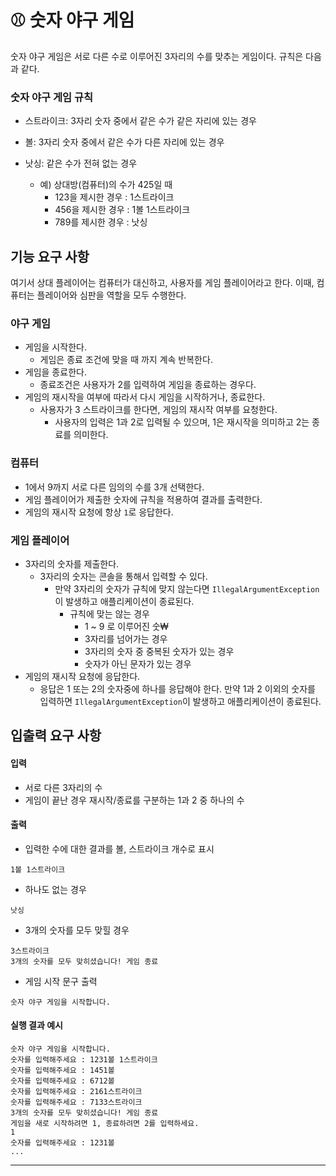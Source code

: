 # ⚾️ 숫자 야구 게임

숫자 야구 게임은 서로 다른 수로 이루어진 3자리의 수를 맞추는 게임이다.
규칙은 다음과 같다.

### 숫자 야구 게임 규칙

- 스트라이크: 3자리 숫자 중에서 같은 수가 같은 자리에 있는 경우
- 볼: 3자리 숫자 중에서 같은 수가 다른 자리에 있는 경우
- 낫싱: 같은 수가 전혀 없는 경우

    - 예) 상대방(컴퓨터)의 수가 425일 때
        - 123을 제시한 경우 : 1스트라이크
        - 456을 제시한 경우 : 1볼 1스트라이크
        - 789를 제시한 경우 : 낫싱

## 기능 요구 사항

여기서 상대 플레이어는 컴퓨터가 대신하고, 사용자를 게임 플레이어라고 한다. 이때, 컴퓨터는 플레이어와 심판을 역할을 모두 수행한다.

### 야구 게임
- 게임을 시작한다.
    - 게임은 종료 조건에 맞을 때 까지 계속 반복한다.
- 게임을 종료한다.
    - 종료조건은 사용자가 2를 입력하여 게임을 종료하는 경우다.
- 게임의 재시작을 여부에 따라서 다시 게임을 시작하거나, 종료한다.
    - 사용자가 3 스트라이크를 한다면, 게임의 재시작 여부를 요청한다.
        - 사용자의 입력은 1과 2로 입력될 수 있으며, 1은 재시작을 의미하고 2는 종료를 의미한다.

### 컴퓨터
- 1에서 9까지 서로 다른 임의의 수를 3개 선택한다.
- 게임 플레이어가 제출한 숫자에 규칙을 적용하여 결과를 출력한다.
- 게임의 재시작 요청에 항상 `1`로 응답한다.

### 게임 플레이어
- 3자리의 숫자를 제출한다.
    - 3자리의 숫자는 콘솔을 통해서 입력할 수 있다.
        - 만약 3자리의 숫자가 규칙에 맞지 않는다면 `IllegalArgumentException`이 발생하고 애플리케이션이 종료된다.
          - 규칙에 맞는 않는 경우
            - 1 ~ 9 로 이루어진 숫₩
            - 3자리를 넘어가는 경우
            - 3자리의 숫자 중 중복된 숫자가 있는 경우
            - 숫자가 아닌 문자가 있는 경우
- 게임의 재시작 요청에 응답한다.
  - 응답은 1 또는 2의 숫자중에 하나를 응답해야 한다. 만약 1과 2 이외의 숫자를 입력하면 `IllegalArgumentException`이 발생하고 애플리케이션이 종료된다.

## 입출력 요구 사항

#### 입력

- 서로 다른 3자리의 수
- 게임이 끝난 경우 재시작/종료를 구분하는 1과 2 중 하나의 수

#### 출력

- 입력한 수에 대한 결과를 볼, 스트라이크 개수로 표시

```  
1볼 1스트라이크  
```  

- 하나도 없는 경우

```  
낫싱  
```  

- 3개의 숫자를 모두 맞힐 경우

```  
3스트라이크  
3개의 숫자를 모두 맞히셨습니다! 게임 종료  
```  

- 게임 시작 문구 출력

```  
숫자 야구 게임을 시작합니다.  
```  

#### 실행 결과 예시

```  
숫자 야구 게임을 시작합니다.  
숫자를 입력해주세요 : 1231볼 1스트라이크  
숫자를 입력해주세요 : 1451볼  
숫자를 입력해주세요 : 6712볼  
숫자를 입력해주세요 : 2161스트라이크  
숫자를 입력해주세요 : 7133스트라이크  
3개의 숫자를 모두 맞히셨습니다! 게임 종료  
게임을 새로 시작하려면 1, 종료하려면 2를 입력하세요.  
1  
숫자를 입력해주세요 : 1231볼  
...  
```  
  
---
